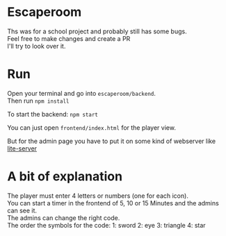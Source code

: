 # Escaperoom
Ths was for a school project and probably still has some bugs.<br>
Feel free to make changes and create a PR<br>
I'll try to look over it.

# Run
Open your terminal and go into `escaperoom/backend`.<br>
Then run `npm install`

To start the backend: `npm start`

You can just open `frontend/index.html` for the player view.

But for the admin page you have to put it on some kind of webserver like [lite-server](https://github.com/johnpapa/lite-server)

# A bit of explanation
The player must enter 4 letters or numbers (one for each icon).<br>
You can start a timer in the frontend of 5, 10 or 15 Minutes and the admins can see it.<br>
The admins can change the right code.<br>
The order the symbols for the code: 1: sword 2: eye 3: triangle 4: star